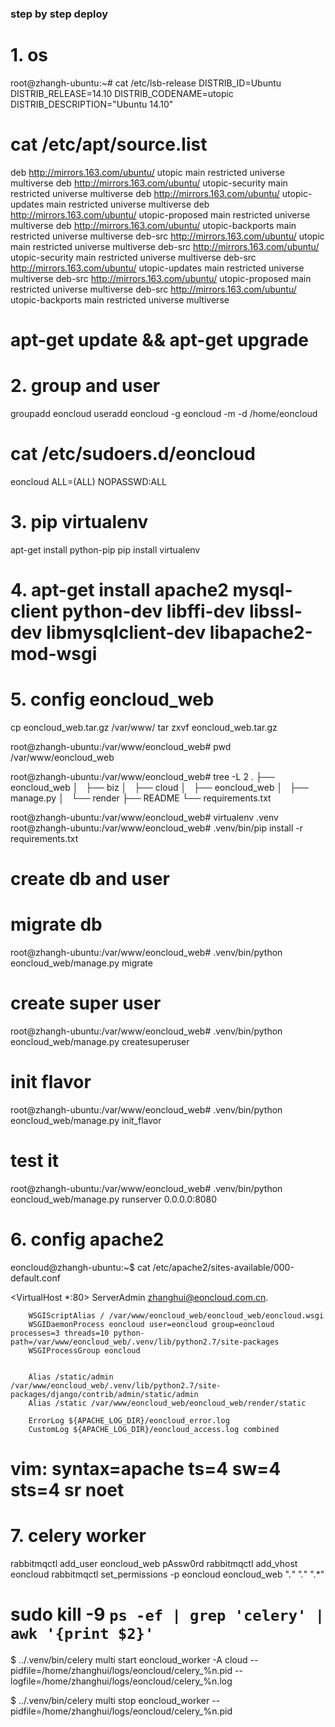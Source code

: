 ### step by step deploy

# 1. os
root@zhangh-ubuntu:~# cat /etc/lsb-release
DISTRIB_ID=Ubuntu
DISTRIB_RELEASE=14.10
DISTRIB_CODENAME=utopic
DISTRIB_DESCRIPTION="Ubuntu 14.10"

# cat /etc/apt/source.list
deb http://mirrors.163.com/ubuntu/ utopic main restricted universe multiverse
deb http://mirrors.163.com/ubuntu/ utopic-security main restricted universe multiverse
deb http://mirrors.163.com/ubuntu/ utopic-updates main restricted universe multiverse
deb http://mirrors.163.com/ubuntu/ utopic-proposed main restricted universe multiverse
deb http://mirrors.163.com/ubuntu/ utopic-backports main restricted universe multiverse
deb-src http://mirrors.163.com/ubuntu/ utopic main restricted universe multiverse
deb-src http://mirrors.163.com/ubuntu/ utopic-security main restricted universe multiverse
deb-src http://mirrors.163.com/ubuntu/ utopic-updates main restricted universe multiverse
deb-src http://mirrors.163.com/ubuntu/ utopic-proposed main restricted universe multiverse
deb-src http://mirrors.163.com/ubuntu/ utopic-backports main restricted universe multiverse

# apt-get update && apt-get upgrade

# 2. group and user

groupadd eoncloud
useradd eoncloud -g eoncloud -m -d /home/eoncloud

#  cat /etc/sudoers.d/eoncloud
eoncloud ALL=(ALL) NOPASSWD:ALL

# 3. pip virtualenv
apt-get install python-pip
pip install virtualenv

# 4. apt-get install apache2 mysql-client python-dev libffi-dev libssl-dev libmysqlclient-dev libapache2-mod-wsgi

# 5. config eoncloud_web
cp eoncloud_web.tar.gz /var/www/
tar zxvf eoncloud_web.tar.gz

root@zhangh-ubuntu:/var/www/eoncloud_web# pwd
/var/www/eoncloud_web

root@zhangh-ubuntu:/var/www/eoncloud_web# tree -L 2
.
├── eoncloud_web
│   ├── biz
│   ├── cloud
│   ├── eoncloud_web
│   ├── manage.py
│   └── render
├── README
└── requirements.txt

root@zhangh-ubuntu:/var/www/eoncloud_web# virtualenv .venv
root@zhangh-ubuntu:/var/www/eoncloud_web# .venv/bin/pip install -r requirements.txt

# create db and user

# migrate db
root@zhangh-ubuntu:/var/www/eoncloud_web# .venv/bin/python eoncloud_web/manage.py migrate

# create super user
root@zhangh-ubuntu:/var/www/eoncloud_web# .venv/bin/python eoncloud_web/manage.py createsuperuser

# init flavor
root@zhangh-ubuntu:/var/www/eoncloud_web# .venv/bin/python eoncloud_web/manage.py init_flavor

# test it
root@zhangh-ubuntu:/var/www/eoncloud_web# .venv/bin/python eoncloud_web/manage.py runserver 0.0.0.0:8080

# 6. config apache2
eoncloud@zhangh-ubuntu:~$ cat /etc/apache2/sites-available/000-default.conf

<VirtualHost *:80>
        ServerAdmin zhanghui@eoncloud.com.cn.

        WSGIScriptAlias / /var/www/eoncloud_web/eoncloud_web/eoncloud.wsgi
        WSGIDaemonProcess eoncloud user=eoncloud group=eoncloud processes=3 threads=10 python-path=/var/www/eoncloud_web/.venv/lib/python2.7/site-packages
        WSGIProcessGroup eoncloud


        Alias /static/admin /var/www/eoncloud_web/.venv/lib/python2.7/site-packages/django/contrib/admin/static/admin
        Alias /static /var/www/eoncloud_web/eoncloud_web/render/static

        ErrorLog ${APACHE_LOG_DIR}/eoncloud_error.log
        CustomLog ${APACHE_LOG_DIR}/eoncloud_access.log combined
</VirtualHost>

# vim: syntax=apache ts=4 sw=4 sts=4 sr noet


# 7. celery worker
rabbitmqctl add_user eoncloud_web pAssw0rd
rabbitmqctl add_vhost eoncloud
rabbitmqctl set_permissions -p eoncloud eoncloud_web ".*" ".*" ".*"


# sudo kill -9 `ps -ef | grep 'celery' | awk '{print $2}'`

$ ../.venv/bin/celery multi start eoncloud_worker -A cloud --pidfile=/home/zhanghui/logs/eoncloud/celery_%n.pid --logfile=/home/zhanghui/logs/eoncloud/celery_%n.log

$ ../.venv/bin/celery multi stop eoncloud_worker --pidfile=/home/zhanghui/logs/eoncloud/celery_%n.pid
